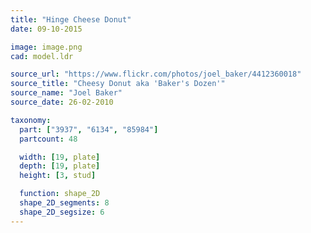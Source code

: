 ```yaml
---
title: "Hinge Cheese Donut"
date: 09-10-2015

image: image.png
cad: model.ldr

source_url: "https://www.flickr.com/photos/joel_baker/4412360018"
source_title: "Cheesy Donut aka 'Baker's Dozen'"
source_name: "Joel Baker"
source_date: 26-02-2010

taxonomy:
  part: ["3937", "6134", "85984"]
  partcount: 48

  width: [19, plate]
  depth: [19, plate]
  height: [3, stud]

  function: shape_2D
  shape_2D_segments: 8
  shape_2D_segsize: 6
---
```

